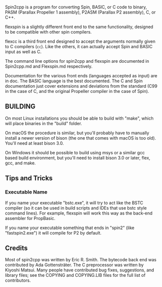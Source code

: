 Spin2cpp is a program for converting Spin, BASIC, or C code to binary, PASM (Parallax Propeller 1 assembly), P2ASM (Parallax P2 assembly), C, or C++.

flexspin is a slightly different front end to the same functionality, designed to be compatible with other spin compilers.

flexcc is a third front end designed to accept the arguments normally given to C compilers (`cc`). Like the others, it can actually accept Spin and BASIC input as well as C.

The command line options for spin2cpp and flexspin are documented in Spin2cpp.md and Flexspin.md respectively.

Documentation for the various front ends (languages accepted as input) are in doc. The BASIC language is the best documented. The C and Spin documentation just cover extensions and deviations from the standard (C99 in the case of C, and the original Propeller compiler in the case of Spin).


## BUILDING

On most Linux installations you should be able to build with "make", which will place binaries in the "build" folder.

On macOS the procedure is similar, but you'll probably have to manually install a newer version of bison (the one that comes with macOS is too old). You'll need at least bison 3.0.

On Windows it should be possible to build using msys or a similar gcc based build environment, but you'll need to install bison 3.0 or later, flex, gcc, and make.

## Tips and Tricks

### Executable Name

If you name your executable "bstc.exe", it will try to act like the BSTC compiler (so it can be used in build scripts and IDEs that use bstc style command lines). For example, flexspin will work this way as the back-end assembler for PropBasic.

If you name your executable something that ends in "spin2" (like "fastspin2.exe") it will compile for P2 by default.

## Credits

Most of spin2cpp was written by Eric R. Smith. The bytecode back end was contributed by Ada Gottensträter. The C preprocessor was written by Kiyoshi Matsui. Many people have contributed bug fixes, suggestions, and library files; see the COPYING and COPYING.LIB files for the full list of contributors.

